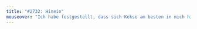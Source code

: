 ```yaml
---
title: "#2732: Hinein"
mouseover: "Ich habe festgestellt, dass sich Kekse am besten in mich hineinversetzen können."
---
```


